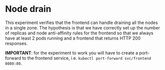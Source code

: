 # Node drain

This experiment verifies that the frontend can handle draining all the nodes in a single zone.
The hypothesis is that we have correctly set up the number of replicas and node anti-affinity rules for the 
frontend so that we always have at least 2 pods running and a frontend that returns HTTP 200 responses.

**IMPORTANT**: for the experiment to work you will have to create a port-forward to the frontend service, i.e. 
`kubectl port-forward svc/frontend 8080:80`.
